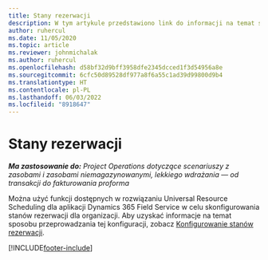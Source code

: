 ```yaml
---
title: Stany rezerwacji
description: W tym artykule przedstawiono link do informacji na temat sposobu konfigurowania stanów rezerwacji w aplikacji Project Operations.
author: ruhercul
ms.date: 11/05/2020
ms.topic: article
ms.reviewer: johnmichalak
ms.author: ruhercul
ms.openlocfilehash: d58bf32d9bff3958dfe2345dcced1f3d54956a8e
ms.sourcegitcommit: 6cfc50d89528df977a8f6a55c1ad39d99800d9b4
ms.translationtype: HT
ms.contentlocale: pl-PL
ms.lasthandoff: 06/03/2022
ms.locfileid: "8918647"
---
```

# <a name="booking-statuses"></a>Stany rezerwacji

_**Ma zastosowanie do:** Project Operations dotyczące scenariuszy z zasobami i zasobami niemagazynowanymi, lekkiego wdrażania — od transakcji do fakturowania proforma_

Można użyć funkcji dostępnych w rozwiązaniu Universal Resource Scheduling dla aplikacji Dynamics 365 Field Service w celu skonfigurowania stanów rezerwacji dla organizacji. Aby uzyskać informacje na temat sposobu przeprowadzania tej konfiguracji, zobacz [Konfigurowanie stanów rezerwacji](/dynamics365/field-service/set-up-booking-statuses).


[!INCLUDE[footer-include](../includes/footer-banner.md)]